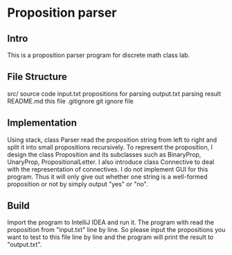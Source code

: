 # Proposition parser

## Intro
This is a proposition parser program for discrete math class lab.

## File Structure
src/    source code
input.txt   propositions for parsing
output.txt  parsing result
README.md   this file
.gitignore  git ignore file

## Implementation
Using stack, class Parser read the proposition string from left to right and split it into small propositions recursively.
To represent the proposition, I design the class Proposition and its subclasses such as BinaryProp, UnaryProp, PropositionalLetter. I also introduce class Connective to deal with the representation of connectives.
I do not implement GUI for this program. Thus it will only give out whether one string is a well-formed proposition or not by simply output "yes" or "no".

## Build
Import the program to IntelliJ IDEA and run it.
The program with read the proposition from "input.txt" line by line. So please input the propositions you want to test to this file line by line and the program will print the result to "output.txt".